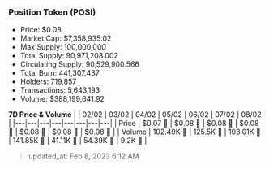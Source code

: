 
  ### Position Token (POSI)
  - Price: $0.08
  - Market Cap: $7,358,935.02
  - Max Supply: 100,000,000
  - Total Supply: 90,971,208.002
  - Circulating Supply: 90,529,900.566
  - Total Burn: 441,307.437
  - Holders: 719,857
  - Transactions: 5,643,193
  - Volume: $388,199,641.92

  **7D Price & Volume**
  | | 02&#x2F;02 | 03&#x2F;02 | 04&#x2F;02 | 05&#x2F;02 | 06&#x2F;02 | 07&#x2F;02 | 08&#x2F;02 |
  |---|---|---|---|---|---|---|---|
  | Price | $0.07 🚀 | $0.08 🚀 | $0.08 🚀 | $0.08 🔻 | $0.08 🔻 | $0.08 🚀 | $0.08 🚀 |
  | Volume | 102.49K 🚀 | 125.5K 🚀 | 103.01K 🔻 | 141.85K 🚀 | 41.11K 🔻 | 54.39K 🚀 | 9.2K 🔻 |

  > updated_at: Feb 8, 2023 6:12 AM
